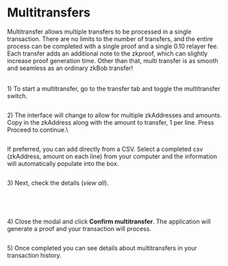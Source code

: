 # Multitransfers

Multitransfer allows multiple transfers to be processed in a single transaction. There are no limits to the number of transfers, and the entire process can be completed with a single proof and a single 0.10 relayer fee.  Each transfer adds an additional note to the zkproof, which can slightly increase proof generation time. Other than that, multi transfer is as smooth and seamless as an ordinary zkBob transfer!

\
1\) To start a multitransfer, go to the transfer tab and toggle the multitransfer switch.&#x20;

<figure><img src="https://lh5.googleusercontent.com/6kqw8dXidUF5PbSnyA4lG8hcKvUsE14PLyvZ3e0sZLOPpVPmHk30rEMnXWYRu1CZRqMpK420XRTI6jrM76O0lYtmNZvgDALDn6lFjEg1nQcM0lR9iXkAN7mk1J-w3lXmhjLcCn83-JQ9v0BQBCTqGNJoenkAsiqv0kfdGJEJUUv8Uc_yQEvNINgxJNWv3g" alt=""><figcaption></figcaption></figure>

2\) The interface will change to allow for multiple zkAddresses and amounts. Copy in the zkAddress along with the amount to transfer, 1 per line. Press Proceed to continue.\


<figure><img src="https://lh5.googleusercontent.com/PxBlXi8rVqpzwHRqR_A4q6vV27g44mo6CSs7ei01UGTGin5LmFy3hK0yfxY6i0uNuP1B97HKqonRWn4F13FytFUIGogLnkQdXsPBZ3yppdH07zp1Ew46LXvu08tDf5Tkk25pS2frp3Ds8K5WoEILxGFc2ucRBRT5TlV0L7oi8dfMMezc-JHJjUKJ9ND3BA" alt=""><figcaption></figcaption></figure>

If preferred, you can add directly from a CSV. Select a completed csv (zkAddress, amount on each line) from your computer and the information will automatically populate into the box.

<figure><img src="https://lh5.googleusercontent.com/2XZ2X-urfp79wscz8hwNLTaC-_0Qftk6srWxcjutvgnT8WBHHWhG4H54aCRFuJRF4v5Rmpf6Y4kN8IQdnL4Lt8fXhbEDxbBOW3eHIfxBnfM5wsFX6SC-uqVavwxjru7At6jvV_0Mv-CPBDJnSNPuk-BskE3w1FNIPwCiefjii3l9ysaOHgRTC_k8O8lLGA" alt=""><figcaption></figcaption></figure>

3\) Next, check the details (_view all_).

<figure><img src="https://lh6.googleusercontent.com/y7EeH0urhAiAO2BBXOz2eIaaHqcHIlOX-QHUTCMCbzUs4kFmSkVr9pKefH-VFFaGUlXtOcSH7hEjV6iB-zlciUKGAsZwpbZGrlQH_bPwWuTE8BLsGkc1zu61FaA5VzkCCb83GRyXjuUV0Jpf7e8ilZJs1d-Q8SwjPUEVGlpMrsd8BpIZ2BsEx5pfDsKWAg" alt=""><figcaption><p><br></p></figcaption></figure>

<figure><img src="https://lh3.googleusercontent.com/QElUsXGgKkj8CP4e7Mi1mVo7aaaStZ6IdJIjfZUtEMOcpF5cUoZhxDpPg3M0MMdk_OdC-LUE4rvXy-a5Ezyu9zXJwMpYy6rT-OEbDUwvGcnbk6YGTriq8rdAbHbGKeXV8S1bdnr-zMvunN42uQAIX9l58qwecmEjIsijUJsh8A4UlmRPNqcPSOQzCvlO0Q" alt=""><figcaption></figcaption></figure>

4\) Close the modal and click **Confirm multitransfer**. The application will generate a proof and your transaction will process.&#x20;

<figure><img src="https://lh5.googleusercontent.com/9a92rjirE0L9tspgeeRZWlK919bkp0415VxOkXewNWVHL0-qA7d0p9UvcVIZvMF0tyVWCt2nqY9RRSX1NiSv-Fs-h2SKv9TC7BjNZjum8QkKbhhiFOJZ_7kmHYRs3WLcyF0ox3CwYN6fKVVDFt6pJ-pZVL6nCV_enDL1v_N1cNDytQnNkvGLMkqOr4tahQ" alt=""><figcaption></figcaption></figure>

5\) Once completed you can see details about multitransfers in your transaction history.

<figure><img src="https://lh6.googleusercontent.com/pHK-0t-T8G9kL9F5LIdhxdQHHw9STsOXKDyxBfdZALUG7q7NEV68jju2VSkBdn64kSPdczzl8p5X9W-fVdE-YzZ2C4Klxp3KAcmrreJ7squYpGBtyoWilERhkL54y1dHpLEQ3djgTRPsJHfbC-aR1LbDeaLaPq7S_mnYSHu0_NMAGzAfWbijUq8ynZBGOw" alt=""><figcaption></figcaption></figure>

<figure><img src="https://lh4.googleusercontent.com/JMS7bDOkYkvl3vPka2D5Dpl_Z8GtvRUAmrQVhh02JaVf6vv85wblvBAYiFa3fQxnHW7wv_OxBXrlFbsX27NubIHdjIqqehD9S0oOaA27Mo0ypfOs-AkkjEPdwT36PIJW0HKBo_WRVjZJV-SizhlpOdw7ik3HXlMGGOHvekoJ8X9lRSuXMaSrbHHBD0EfJA" alt=""><figcaption></figcaption></figure>
